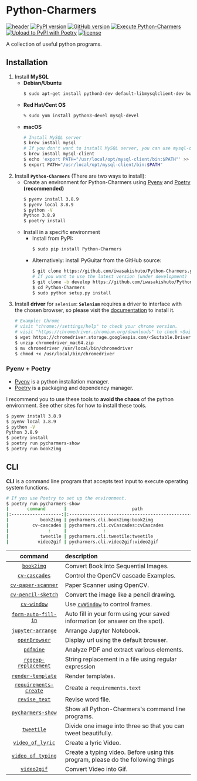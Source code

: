 # Python-Charmers

[![header](https://github.com/iwasakishuto/Python-Charmers/blob/master/image/header.png?raw=true)](https://github.com/iwasakishuto/Python-Charmers)
[![PyPI version](https://badge.fury.io/py/Python-Charmers.svg)](https://pypi.org/project/Python-Charmers/)
[![GitHub version](https://badge.fury.io/gh/iwasakishuto%2FPython-Charmers.svg)](https://github.com/iwasakishuto/Python-Charmers)
[![Execute Python-Charmers](https://github.com/iwasakishuto/Python-Charmers/actions/workflows/execute_python_package.yml/badge.svg)](https://github.com/iwasakishuto/Python-Charmers/actions/workflows/execute_python_package.yml)
[![Upload to PyPI with Poetry](https://github.com/iwasakishuto/Python-Charmers/actions/workflows/upload_python_package_poetry.yml/badge.svg)](https://github.com/iwasakishuto/Python-Charmers/actions/workflows/upload_python_package_poetry.yml)
[![license](https://img.shields.io/github/license/mashape/apistatus.svg?maxAge=2592000)](https://github.com/iwasakishuto/Python-Charmers/blob/master/LICENSE)

A collection of useful python programs.

## Installation

1. Install **MySQL**
	- **Debian/Ubuntu**
		```sh
		$ sudo apt-get install python3-dev default-libmysqlclient-dev build-essential
		```
	- **Red Hat/Cent OS**
		```sh
		% sudo yum install python3-devel mysql-devel
		```
	- **macOS**
		```sh
		# Install MySQL server
		$ brew install mysql
		# If you don't want to install MySQL server, you can use mysql-client instead:
		$ brew install mysql-client
		$ echo 'export PATH="/usr/local/opt/mysql-client/bin:$PATH"' >> ~/.zprofile
		$ export PATH="/usr/local/opt/mysql-client/bin:$PATH"
		```
2. Install **`Python-Charmers`** (There are two ways to install):
	-  Create an environment for Python-Charmers using [Pyenv](https://github.com/pyenv/pyenv) and [Poetry](https://python-poetry.org/) **(recommended)**
		```sh
		$ pyenv install 3.8.9
		$ pyenv local 3.8.9
		$ python -V
		Python 3.8.9
		$ poetry install
		```
	-  Install in a specific environment
		-  Install from PyPI:
			```sh
			$ sudo pip install Python-Charmers
			```
		-  Alternatively: install PyGuitar from the GitHub source:
			```sh            
			$ git clone https://github.com/iwasakishuto/Python-Charmers.git
			# If you want to use the latest version (under development)
			$ git clone -b develop https://github.com/iwasakishuto/Python-Charmers.git
			$ cd Python-Charmers
			$ sudo python setup.py install
			```
3. Install **driver** for `selenium`:
**`Selenium`** requires a driver to interface with the chosen browser, so please visit the [documentation](https://selenium-python.readthedocs.io/installation.html#drivers) to install it.
	```sh
	# Example: Chrome
	# visit "chrome://settings/help" to check your chrome version.
	# visit "https://chromedriver.chromium.org/downloads" to check <Suitable.Driver.Version> for your chrome.
	$ wget https://chromedriver.storage.googleapis.com/<Suitable.Driver.Version>/chromedriver_mac64.zip
	$ unzip chromedriver_mac64.zip
	$ mv chromedriver /usr/local/bin/chromedriver
	$ chmod +x /usr/local/bin/chromedriver
	```

### Pyenv + Poetry

- [Pyenv](https://github.com/pyenv/pyenv) is a python installation manager.
- [Poetry](https://python-poetry.org/) is a packaging and dependency manager.

I recommend you to use these tools to **avoid the chaos** of the python environment. See other sites for how to install these tools.

```sh
$ pyenv install 3.8.9
$ pyenv local 3.8.9
$ python -V
Python 3.8.9
$ poetry install 
$ poetry run pycharmers-show
$ poetry run book2img
```

## CLI

**CLI** is a command line program that accepts text input to execute operating system functions.

```sh
# If you use Poetry to set up the environment.
$ poetry run pycharmers-show
|       command       |                         path                         |
|:-------------------:|:-----------------------------------------------------|
|            book2img | pycharmers.cli.book2img:book2img                     |
|         cv-cascades | pycharmers.cli.cvCascades:cvCascades                 |
|               :     |              :                                       |
|            tweetile | pycharmers.cli.tweetile:tweetile                     |
|           video2gif | pycharmers.cli.video2gif:video2gif                   |
```

|                                                                              command                                                                               |                                   description                                                                                                             |
|:------------------------------------------------------------------------------------------------------------------------------------------------------------------:|:----------------------------------------------------------------------------------------------------------------------------------------------------------|
|                                         [`book2img`](https://iwasakishuto.github.io/Python-Charmers/pycharmers.cli.book2img.html#pycharmers.cli.book2img.book2img) | Convert Book into Sequential Images.                                                                                                                      |
|                                [`cv-cascades`](https://iwasakishuto.github.io/Python-Charmers/pycharmers.cli.cvCascades.html#pycharmers.cli.cvCascades.cvCascades) | Control the OpenCV cascade Examples.                                                                                                                      |
|               [`cv-paper-scanner`](https://iwasakishuto.github.io/Python-Charmers/pycharmers.cli.cvPaperScanner.html#pycharmers.cli.cvPaperScanner.cvPaperScanner) | Paper Scanner using OpenCV.                                                                                                                               |
|               [`cv-pencil-sketch`](https://iwasakishuto.github.io/Python-Charmers/pycharmers.cli.cvPencilSketch.html#pycharmers.cli.cvPencilSketch.cvPencilSketch) | Convert the image like a pencil drawing.                                                                                                                  |
|                                        [`cv-window`](https://iwasakishuto.github.io/Python-Charmers/pycharmers.cli.cvWindow.html#pycharmers.cli.cvWindow.cvWindow) | Use [`cvWindow`](https://iwasakishuto.github.io/Python-Charmers/pycharmers.opencv.windows.html#pycharmers.opencv.windows.cvWindow) to control frames.     |
|     [`form-auto-fill-in`](https://iwasakishuto.github.io/Python-Charmers/pycharmers.cli.form_auto_fill_in.html#pycharmers.cli.form_auto_fill_in.form_auto_fill_in) | Auto fill in your form using your saved information (or answer on the spot).                                                                              |
|             [`jupyter-arrange`](https://iwasakishuto.github.io/Python-Charmers/pycharmers.cli.jupyter_arrange.html#pycharmers.cli.jupyter_arrange.jupyter_arrange) | Arrange Jupyter Notebook.                                                                                                                                 |
|                             [`openBrowser`](https://iwasakishuto.github.io/Python-Charmers/pycharmers.cli.openBrowser.html#pycharmers.cli.openBrowser.openBrowser) | Display url using the default browser.                                                                                                                    |
|                                             [`pdfmine`](https://iwasakishuto.github.io/Python-Charmers/pycharmers.cli.pdfmine.html#pycharmers.cli.pdfmine.pdfmine) | Analyze PDF and extract various elements.                                                                                                                 |
| [`regexp-replacement`](https://iwasakishuto.github.io/Python-Charmers/pycharmers.cli.regexp_replacement.html#pycharmers.cli.regexp_replacement.regexp_replacement) | String replacement in a file using regular expression                                                                                                     |
|             [`render-template`](https://iwasakishuto.github.io/Python-Charmers/pycharmers.cli.render_template.html#pycharmers.cli.render_template.render_template) | Render templates.                                                                                                                                         |
|           [`requirements-create`](https://iwasakishuto.github.io/Python-Charmers/pycharmers.cli.requirements.html#pycharmers.cli.requirements.requirements_create) | Create a ``requirements.text``                                                                                                                            |
|                             [`revise_text`](https://iwasakishuto.github.io/Python-Charmers/pycharmers.cli.revise_text.html#pycharmers.cli.revise_text.revise_text) | Revise word file.                                                                                                                                         |
|                        [`pycharmers-show`](https://iwasakishuto.github.io/Python-Charmers/pycharmers.cli.show.html#pycharmers.cli.show.show_command_line_programs) | Show all Python-Charmers's command line programs.                                                                                                         |
|                                         [`tweetile`](https://iwasakishuto.github.io/Python-Charmers/pycharmers.cli.tweetile.html#pycharmers.cli.tweetile.tweetile) | Divide one image into three so that you can tweet beautifully.                                                                                            |
|                 [`video_of_lyric`](https://iwasakishuto.github.io/Python-Charmers/pycharmers.cli.video_of_lyric.html#pycharmers.cli.video_of_lyric.video_of_lyric) | Create a lyric Video.                                                                                                                                     |
|             [`video_of_typing`](https://iwasakishuto.github.io/Python-Charmers/pycharmers.cli.video_of_typing.html#pycharmers.cli.video_of_typing.video_of_typing) | Create a typing video. Before using this program, please do the following things                                                                          |
|                                     [`video2gif`](https://iwasakishuto.github.io/Python-Charmers/pycharmers.cli.video2gif.html#pycharmers.cli.video2gif.video2gif) | Convert Video into Gif.                                                                                                                                   |